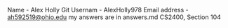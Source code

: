 Name - Alex Holly
Git Usernam - AlexHolly978
Email address - ah592519@ohio.edu
my answers are in answers.md
CS2400, Section 104


